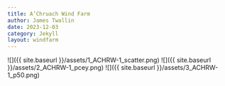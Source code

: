 ```yaml
---
title: A’Chruach Wind Farm
author: James Twallin
date: 2023-12-03
category: Jekyll
layout: windfarm
---
```

![]({{ site.baseurl }}/assets/1_ACHRW-1_scatter.png)
![]({{ site.baseurl }}/assets/2_ACHRW-1_pcey.png)
![]({{ site.baseurl }}/assets/3_ACHRW-1_p50.png)
